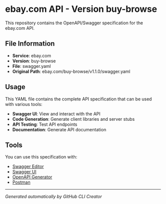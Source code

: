 # ebay.com API - Version buy-browse

This repository contains the OpenAPI/Swagger specification for the ebay.com API.

## File Information

- **Service**: ebay.com
- **Version**: buy-browse
- **File**: swagger.yaml
- **Original Path**: ebay.com/buy-browse/v1.1.0/swagger.yaml

## Usage

This YAML file contains the complete API specification that can be used with various tools:

- **Swagger UI**: View and interact with the API
- **Code Generation**: Generate client libraries and server stubs
- **API Testing**: Test API endpoints
- **Documentation**: Generate API documentation

## Tools

You can use this specification with:

- [Swagger Editor](https://editor.swagger.io/)
- [Swagger UI](https://swagger.io/tools/swagger-ui/)
- [OpenAPI Generator](https://openapi-generator.tech/)
- [Postman](https://www.postman.com/)

---

*Generated automatically by GitHub CLI Creator*
